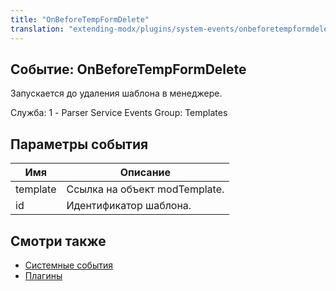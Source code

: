 ```yaml
---
title: "OnBeforeTempFormDelete"
translation: "extending-modx/plugins/system-events/onbeforetempformdelete"
---
```


## Событие: OnBeforeTempFormDelete

Запускается до удаления шаблона в менеджере.

Служба: 1 - Parser Service Events
Group: Templates

## Параметры события

| Имя      | Описание                      |
| -------- | ----------------------------- |
| template | Ссылка на объект modTemplate. |
| id       | Идентификатор шаблона.        |

## Смотри также

- [Системные события](extending-modx/plugins/system-events "Системные события")
- [Плагины](extending-modx/plugins "Плагины")
